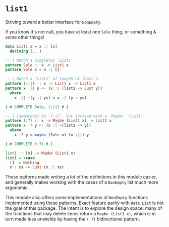 # `list1`

Striving toward a better interface for `NonEmpty`.

If you know it's not null, you have at least one `Sole` thing, or something & some other things!

```hs
data List1 x = x :| [x]
  deriving (...)

-- | Match a singleton 'List1'.
pattern Sole :: x -> List1 x
pattern Sole x = x :| []

-- | Match a 'List1' of length at least 2.
pattern (:||) :: x -> List1 x -> List1 x
pattern x :|| y <- (x :| (list1 -> Just y))
  where
    x :|| ~(y :| ys) = x :| (y : ys)

{-# COMPLETE Sole, (:||) #-}

-- | Isomorphic to '(:|)', but instead with a 'Maybe' 'List1'.
pattern (:?) :: x -> Maybe (List1 x) -> List1 x
pattern x :? y <- (x :| ~(list1 -> y))
  where
    x :? y = maybe (Sole x) (x :||) y

{-# COMPLETE (:?) #-}

list1 :: [x] -> Maybe (List1 x)
list1 = \case
  [] -> Nothing
  x : xs -> Just (x :| xs)
```

These patterns made writing a lot of the definitions in this module easier, and generally makes working with the cases of a `NonEmpty` list much more ergonomic.

This module also offers some implementations of `NonEmpty` functions implemented using these patterns. Exact feature parity with `Data.List` is not the goal of this package. The intent is to explore the design space: many of the functions that may delete items return a `Maybe (List1 x)`, which is in turn made less unwieldy by having the `(:?)` bidirectional pattern.
